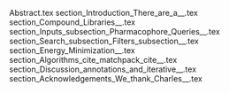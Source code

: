 Abstract.tex
section_Introduction_There_are_a__.tex
section_Compound_Libraries__.tex
section_Inputs_subsection_Pharmacophore_Queries__.tex
section_Search_subsection_Filters_subsection__.tex
section_Energy_Minimization__.tex
section_Algorithms_cite_matchpack_cite__.tex
section_Discussion_annotations_and_iterative__.tex
section_Acknowledgements_We_thank_Charles__.tex